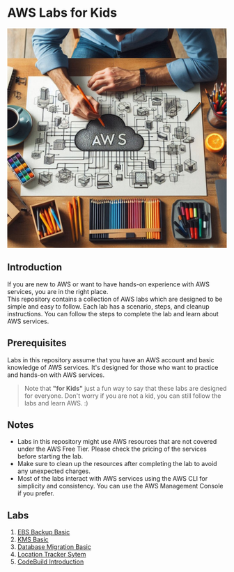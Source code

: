 # AWS Labs for Kids

![GitHub](./assets/images/home.jpeg)

## Introduction
If you are new to AWS or want to have hands-on experience with AWS services, you are in the right place. \
This repository contains a collection of AWS labs which are designed to be simple and easy to follow. Each lab has a scenario, steps, and cleanup instructions. You can follow the steps to complete the lab and learn about AWS services.

## Prerequisites
Labs in this repository assume that you have an AWS account and basic knowledge of AWS services. It's designed for those who want to practice and hands-on with AWS services.

> Note that **"for Kids"** just a fun way to say that these labs are designed for everyone. Don't worry if you are not a kid, you can still follow the labs and learn AWS. :) 

## Notes
- Labs in this repository might use AWS resources that are not covered under the AWS Free Tier. Please check the pricing of the services before starting the lab.
- Make sure to clean up the resources after completing the lab to avoid any unexpected charges.
- Most of the labs interact with AWS services using the AWS CLI for simplicity and consistency. You can use the AWS Management Console if you prefer.

## Labs
1. [EBS Backup Basic](labs/ebs-backup-basic/README.md)
2. [KMS Basic](labs/kms-basic/README.md)
3. [Database Migration Basic](labs/database-migration-basic/README.md)
4. [Location Tracker Sytem](labs/location-tracker/README.md)
5. [CodeBuild Introduction](labs/codebuild-intro/README.md)